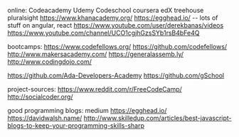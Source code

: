 online:
Codeacademy
Udemy
Codeschool
coursera
edX
treehouse
pluralsight
https://www.khanacademy.org/
https://egghead.io/ -- lots of stuff on angular, react
https://www.youtube.com/user/derekbanas/videos
https://www.youtube.com/channel/UCO1cgjhGzsSYb1rsB4bFe4Q

bootcamps:
https://www.codefellows.org/        https://github.com/codefellows/
http://www.makersacademy.com/
https://generalassemb.ly/
http://www.codingdojo.com/


https://github.com/Ada-Developers-Academy
https://github.com/gSchool

project-sources:
https://www.reddit.com/r/FreeCodeCamp/
http://socialcoder.org/


good programming blogs: 
medium 
https://egghead.io/
https://davidwalsh.name/
http://www.skilledup.com/articles/best-javascript-blogs-to-keep-your-programming-skills-sharp
